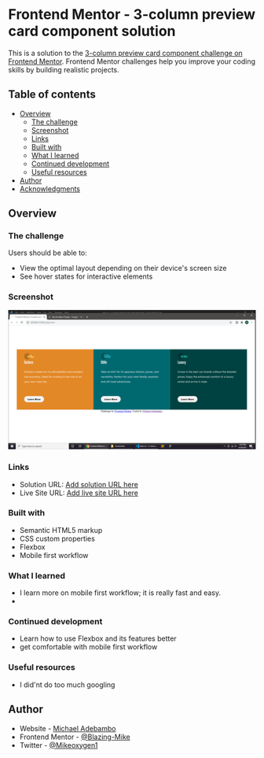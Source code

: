 # Frontend Mentor - 3-column preview card component solution

This is a solution to the [3-column preview card component challenge on Frontend Mentor](https://www.frontendmentor.io/challenges/3column-preview-card-component-pH92eAR2-). Frontend Mentor challenges help you improve your coding skills by building realistic projects.

## Table of contents

- [Overview](#overview)
  - [The challenge](#the-challenge)
  - [Screenshot](#screenshot)
  - [Links](#links)
  - [Built with](#built-with)
  - [What I learned](#what-i-learned)
  - [Continued development](#continued-development)
  - [Useful resources](#useful-resources)
- [Author](#author)
- [Acknowledgments](#acknowledgments)

## Overview

### The challenge

Users should be able to:

- View the optimal layout depending on their device's screen size
- See hover states for interactive elements

### Screenshot

![](images/screenshot.png)

### Links

- Solution URL: [Add solution URL here](https://your-solution-url.com)
- Live Site URL: [Add live site URL here](https://your-live-site-url.com)

### Built with

- Semantic HTML5 markup
- CSS custom properties
- Flexbox
- Mobile first workflow

### What I learned

- I learn more on mobile first workflow; it is really fast and easy.
-

### Continued development

- Learn how to use Flexbox and its features better
- get comfortable with mobile first workflow

### Useful resources

- I did'nt do too much googling

## Author

- Website - [Michael Adebambo](https://www.your-site.com)
- Frontend Mentor - [@Blazing-Mike](https://www.frontendmentor.io/profile/Blazing-Mike)
- Twitter - [@Mikeoxygen1](https://www.twitter.com/Mikeoxygen)

